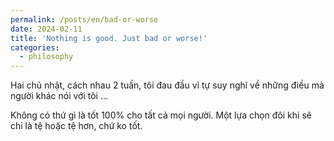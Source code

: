 ```yaml
---
permalink: /posts/en/bad-or-worse
date: 2024-02-11
title: 'Nothing is good. Just bad or worse!'
categories:
  - philosophy
---
```


Hai chủ nhật, cách nhau 2 tuần, tôi đau đầu vì tự suy nghĩ về những điều mà người khác nói với tôi ...

Không có thứ gì là tốt 100% cho tất cả mọi người. Một lựa chọn đôi khi sẽ chỉ là tệ hoặc tệ hơn, chứ ko tốt.